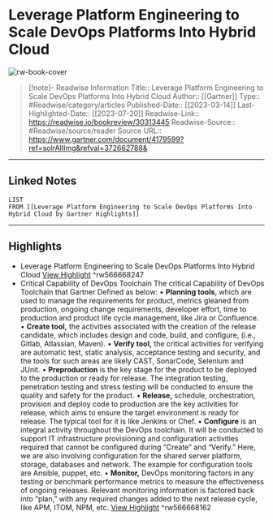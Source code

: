 # Leverage Platform Engineering to Scale DevOps Platforms Into Hybrid Cloud

![rw-book-cover](https://readwise-assets.s3.amazonaws.com/media/uploaded_book_covers/profile_174804/gartner-tile_KEIDB8V.jpg)
<br>
>[!note]- Readwise Information
>Title:: Leverage Platform Engineering to Scale DevOps Platforms Into Hybrid Cloud
>Author:: [[Gartner]]
>Type:: #Readwise/category/articles
>Published-Date:: [[2023-03-14]]
>Last-Highlighted-Date:: [[2023-07-20]]
>Readwise-Link:: https://readwise.io/bookreview/30313445
>Readwise-Source:: #Readwise/source/reader
>Source URL:: https://www.gartner.com/document/4179599?ref=solrAlIImg&refval=372662788&
--- 

## Linked Notes
```dataview
LIST
FROM [[Leverage Platform Engineering to Scale DevOps Platforms Into Hybrid Cloud by Gartner Highlights]]
```

---

## Highlights
- Leverage Platform Engineering to Scale DevOps Platforms Into Hybrid Cloud [View Highlight](https://readwise.io/open/566668247) ^rw566668247
- Critical Capability of DevOps Toolchain
  The critical Capability of DevOps Toolchain that Gartner Defined as below: 
  • **Planning tools**, which are used to manage the requirements for product, metrics gleaned from production, ongoing change requirements, developer effort, time to production and product life cycle management, like Jira or Confluence.
  • **Create tool,** the activities associated with the creation of the release candidate, which includes design and code, build, and configure, (i.e., Gitlab, Atlassian, Maven).
  • **Verify tool,** the critical activities for verifying are automatic test, static analysis, acceptance testing and security, and the tools for such areas are likely CAST, SonarCode, Selenium and JUnit.
  • **Preproduction** is the key stage for the product to be deployed to the production or ready for release. The integration testing, penetration testing and stress testing will be conducted to ensure the quality and safety for the product.
  • **Release,** schedule, orchestration, provision and deploy code to production are the key activities for release, which aims to ensure the target environment is ready for release. The typical tool for it is like Jenkins or Chef.
  • **Configure** is an integral activity throughout the DevOps toolchain. It will be conducted to support IT infrastructure provisioning and configuration activities required that cannot be configured during “Create” and “Verify.” Here, we are also involving configuration for the shared server platform, storage, databases and network. The example for configuration tools are Ansible, puppet, etc.
  • **Monitor,** DevOps monitoring factors in any testing or benchmark performance metrics to measure the effectiveness of ongoing releases. Relevant monitoring information is factored back into “plan,” with any required changes added to the next release cycle, like APM, ITOM, NPM, etc. [View Highlight](https://readwise.io/open/566668162) ^rw566668162
